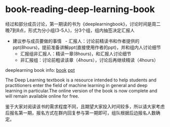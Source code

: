 # book-reading-deep-learning-book

经过和部分成员讨论，第一期读的书为《deeplearningbook》，讨论时间是周二晚7到8点，形式为分小组(3-5人)，分3个组，组内抽签决定汇报人

- 建议参与成员要做的事情
   - 汇报人：讨论前精读书和作者提供的ppt(8hours)，提前准备讲解ppt(直接使用作者的ppt)，并和组内人讨论细节
   - 汇报组非汇报人：精读一章(8hours)，和汇报人讨论细节
   - 非汇报组：讨论前粗读该章（4hours），讨论后再继续精读（4hours）


deeplearning book info: [book](http://www.deeplearningbook.org/) [ppt](http://www.deeplearningbook.org/lecture_slides.html)

The Deep Learning textbook is a resource intended to help students and practitioners enter the field of machine learning in
general and deep learning in particular.The online version of the book is now complete and will remain available online for free.

鉴于大家对阅读该书的需求程度不同，且期望大家投入时间较多，所以请大家考虑后报名第一期，报名方式在群内回复参与第一期即可，组队根据后边报名人数确定。

